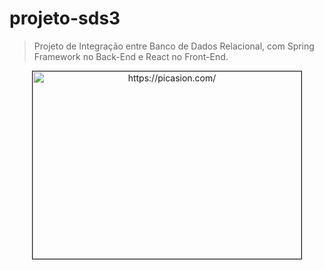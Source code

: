 # projeto-sds3

> Projeto de Integração entre Banco de Dados Relacional, com Spring Framework no Back-End e React no Front-End.

<p align="center"><img src="https://i.picasion.com/pic91/c4463b045bc4de256b6bfb969109a88e.gif" width="430" height="300" border="1" alt="https://picasion.com/"/></a><br /><a href="https://picasion.com/"></p>
